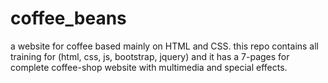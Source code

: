 # coffee_beans
a website for coffee based mainly on HTML and CSS.
this repo contains all training for (html, css, js, bootstrap, jquery) and it has a 7-pages for complete coffee-shop website with multimedia and special effects.
